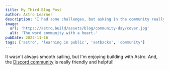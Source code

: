 ```yaml
---
title: My Third Blog Post
author: Astro Learner
description: 'I had some challenges, but asking in the community really helped!'
image:
  url: 'https://astro.build/assets/blog/community-day/cover.jpg'
  alt: 'The word community with a heart.'
pubDate: 2022-11-16
tags: ['astro', 'learning in public', 'setbacks', 'community']
---
```


It wasn't always smooth sailing, but I'm enjoying building with Astro. And, the [Discord community](https://astro.build/chat) is really friendly and helpful!
